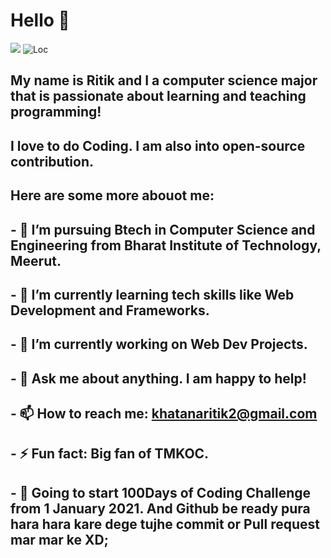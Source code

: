 # Hello 👋
![](https://media.giphy.com/media/LmNwrBhejkK9EFP504/giphy.gif) 
![Loc](https://media.giphy.com/media/USV0ym3bVWQJJmNu3N/giphy.gif)

## My name is Ritik and I a computer science major that is passionate about learning and teaching programming!
## I love to do Coding. I am also into open-source contribution.
## Here are some more abouot me:

## - 🔭 I’m pursuing Btech in Computer Science and Engineering from Bharat Institute of Technology, Meerut.
## - 🌱 I’m currently learning tech skills like Web Development and Frameworks.
## - 👯 I’m currently working on Web Dev Projects.
## - 💬 Ask me about anything. I am happy to help!
## - 📫 How to reach me: khatanaritik2@gmail.com
## - ⚡ Fun fact: Big fan of TMKOC. 
## - 💬 Going to start 100Days of Coding Challenge from 1 January 2021. And Github be ready pura hara hara kare dege tujhe commit or Pull request mar mar ke XD;



